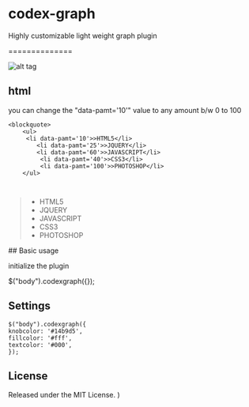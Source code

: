 codex-graph
==============

Highly customizable light weight graph plugin







==============


![alt tag](https://raw.githubusercontent.com/anishtr4/codexgraph/master/images/graph.png)



## html
you can change the "data-pamt='10'" value to any amount b/w 0 to 100 
  
  <pre><code>&lt;blockquote&gt;
    &lt;ul&gt;
     &lt;li data-pamt='10'&gt;>HTML5&lt;/li&gt;
        &lt;li data-pamt='25'&gt;>JQUERY&lt;/li&gt;
        &lt;li data-pamt='60'&gt;>JAVASCRIPT&lt;/li&gt;
         &lt;li data-pamt='40'&gt;>CSS3&lt;/li&gt;
         &lt;li data-pamt='100'&gt;>PHOTOSHOP&lt;/li&gt;
    &lt;/ul&gt;
  

</code></pre>
  <blockquote>
  <ul>
        <li data-pamt='10'>HTML5</li>
        <li data-pamt='20'>JQUERY</li>
        <li data-pamt='30'>JAVASCRIPT</li>
        <li data-pamt='60'>CSS3</li>
        <li data-pamt='80'>PHOTOSHOP</li>
      </ul>
</blockquote>
## Basic usage

initialize the plugin 

$("body").codexgraph({});

## Settings



    $("body").codexgraph({
    knobcolor: '#14b9d5',
	fillcolor: '#fff',
	textcolor: '#000',
    });



## License

Released under the MIT License.
)

